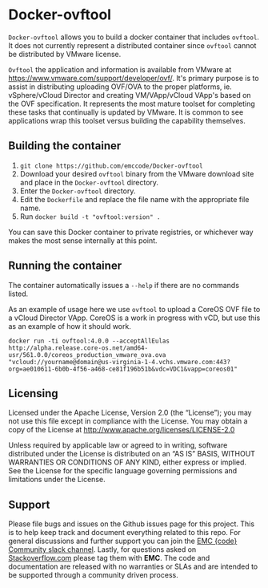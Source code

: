 Docker-ovftool
=============
```Docker-ovftool``` allows you to build a docker container that includes ```ovftool```.  It does not currently represent a distributed container since ```ovftool``` cannot be distributed by VMware license.

```Ovftool``` the application and information is available from VMware at https://www.vmware.com/support/developer/ovf/.  It's primary purpose is to assist in distributing uploading OVF/OVA to the proper platforms, ie. vSphere/vCloud Director and creating VM/VApp/vCloud VApp's based on the OVF specification.  It represents the most mature toolset for completing these tasks that continually is updated by VMware.  It is common to see applications wrap this toolset versus building the capability themselves.

Building the container
-------
1. ```git clone https://github.com/emccode/Docker-ovftool```
2. Download your desired ```ovftool``` binary from the VMware download site and place in the ```Docker-ovftool``` directory.
3. Enter the ```Docker-ovftool``` directory.
4. Edit the ```Dockerfile``` and replace the file name with the appropriate file name.
5. Run ```docker build -t "ovftool:version" .```

You can save this Docker container to private registries, or whichever way makes the most sense internally at this point.

Running the container
---------------------
The container automatically issues a ```--help``` if there are no commands listed.

As an example of usage here we use ```ovftool``` to upload a CoreOS OVF file to a vCloud Director VApp. CoreOS is a work in progress with vCD, but use this as an example of how it should work.

```docker run -ti ovftool:4.0.0 --acceptAllEulas http://alpha.release.core-os.net/amd64-usr/561.0.0/coreos_production_vmware_ova.ova "vcloud://yourname@domain@us-virginia-1-4.vchs.vmware.com:443?org=ae010611-6b0b-4f56-a468-ce81f196b51b&vdc=VDC1&vapp=coreos01"```


Licensing
---------
Licensed under the Apache License, Version 2.0 (the “License”); you may not use this file except in compliance with the License. You may obtain a copy of the License at <http://www.apache.org/licenses/LICENSE-2.0>

Unless required by applicable law or agreed to in writing, software distributed under the License is distributed on an “AS IS” BASIS, WITHOUT WARRANTIES OR CONDITIONS OF ANY KIND, either express or implied. See the License for the specific language governing permissions and limitations under the License.

Support
-------
Please file bugs and issues on the Github issues page for this project. This is to help keep track and document everything related to this repo. For general discussions and further support you can join the [EMC {code} Community slack channel](http://community.emccode.com/). Lastly, for questions asked on [Stackoverflow.com](https://stackoverflow.com) please tag them with **EMC**. The code and documentation are released with no warranties or SLAs and are intended to be supported through a community driven process.
